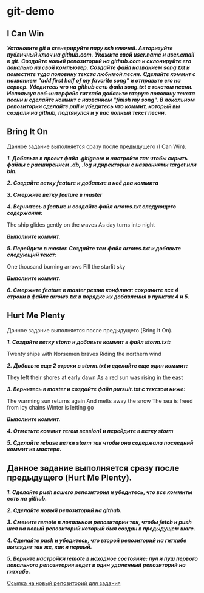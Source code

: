 # git-demo

## I Can Win 
___Установите git и сгенерируйте пару ssh ключей. Авторизуйте публичный ключ на github.com.___
___Укажите свой user.name и user.email в git.___
___Создайте новый репозиторий на github.com и склонируйте его локально на свой компьютер.___
___Создайте файл названием song.txt и поместите туда половину текста любимой песни.___
___Сделайте коммит с названием "add first half of my favorite song" и отправьте его на сервер.___
___Убедитесь что на github есть файл song.txt с текстом песни.___
___Используя веб-интерфейс гитхаба добавьте вторую половину текста песни и сделайте коммит с названием "finish my song".___
___В локальном репозитории сделайте pull и убедитесь что коммит, который вы создали на github, подтянулся и у вас полный текст песни.___


## Bring It On 
Данное задание выполняется сразу после предыдущего (I Can Win).

___1. Добавьте в проект файл .gitignore и настройте так чтобы скрыть файлы с расширением .db, .log и директории с названиями target или bin.___

___2. Создайте ветку feature и добавьте в неё два коммита___

___3. Смержите ветку feature в master___

___4. Вернитесь в feature и создайте файл arrows.txt cледующего содержания:___

The ship glides gently on the waves
As day turns into night

___Выполните коммит.___

___5. Перейдите в master. Создайте там файл arrows.txt и добавьте следующий текст:___

One thousand burning arrows
Fill the starlit sky

___Выполните коммит.___

___6. Смержите feature в master решив конфликт: сохраните все 4 строки в файле arrows.txt в порядке их добавления в пунктах 4 и 5.___




 ## Hurt Me Plenty 
Данное задание выполняется после предыдущего (Bring It On).

___1. Создайте ветку storm и добавьте коммит в файл storm.txt:___

Twenty ships with Norsemen braves
Riding the northern wind

___2. Добавьте еще 2 строки в storm.txt и сделайте еще один коммит:___

They left their shores at early dawn
As a red sun was rising in the east

___3. Вернитесь в master и создайте файл pursuit.txt с текстом ниже:___

The warming sun returns again
And melts away the snow
The sea is freed from icy chains
Winter is letting go

___Выполните коммит.___

___4. Отметьте коммит тегом session1 и перейдите в ветку storm___

___5. Сделайте rebase ветки storm так чтобы она содержала последний коммит из мастера.___



 ## Данное задание выполняется сразу после предыдущего (Hurt Me Plenty).

___1. Сделайте push вашего репозитория и убедитесь, что все коммиты есть на github.___

___2. Сделайте новый репозиторий на github.___

___3. Смените remote в локальном репозитории так, чтобы fetch и push шел на новый репозиторий который был создан в предыдущем шаге.___

___4. Сделайте push и убедитесь, что второй репозиторий на гитхабе выглядит так же, как и первый.___

___5. Верните настройки remote в исходное состояние: пул и пуш первого локального репозитория ведет в один удаленный репозиторий на гитхабе.___

[Cсылка на новый репозиторий для задания](https://github.com/AnastasiaStreltsova/new-repository-for-remote)
